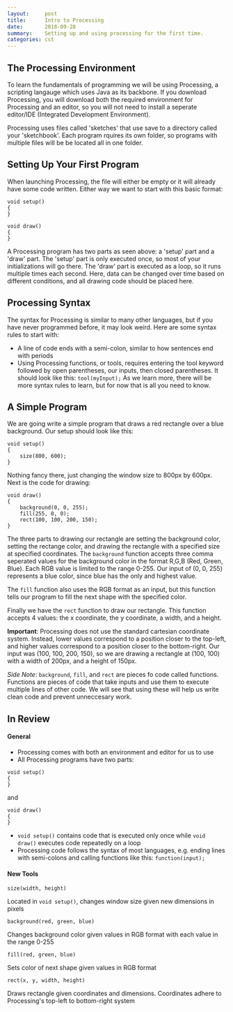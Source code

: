 ```yaml
---
layout:     post
title:      Intro to Processing
date:       2018-09-28
summary:    Setting up and using processing for the first time.
categories: cst
---
```


## The Processing Environment
To learn the fundamentals of programming we will be using Processing, a scripting langauge which uses Java as its backbone. If you download Processing, you will download both the required environment for Processing and an editor,
so you will not need to install a seperate editor/IDE (Integrated Development Environment).

Processing uses files called 'sketches' that use save to a directory called your 'sketchbook'. Each program rquires its own folder, 
so programs with multiple files will be be located all in one folder.

## Setting Up Your First Program
When launching Processing, the file will either be empty or it will already have some code written. Either way we want to start with this basic format:
```processing
void setup()
{
}

void draw()
{
}
```
A Processing program has two parts as seen above: a 'setup' part and a 'draw' part. The 'setup' part is only executed once, so most of your initializations will go there. The 'draw' part is executed as a loop,
so it runs multiple times each second. Here, data can be changed over time based on different conditions, and all drawing code should be placed here.

## Processing Syntax
The syntax for Processing is similar to many other languages, but if you have never programmed before, it may look weird. Here are some syntax rules to start with:
* A line of code ends with a semi-colon, similar to how sentences end with periods
* Using Processing functions, or tools, requires entering the tool keyword followed by open parentheses, our inputs, then closed parentheses. It should look like this: `tool(myInput);`
As we learn more, there will be more syntax rules to learn, but for now that is all you need to know.

## A Simple Program
We are going write a simple program that draws a red rectangle over a blue background. Our setup should look like this:
```processing
void setup()
{
	size(800, 600);
}
```
Nothing fancy there, just changing the window size to 800px by 600px. Next is the code for drawing:
```processing
void draw()
{
	background(0, 0, 255);
	fill(255, 0, 0);
	rect(100, 100, 200, 150);
}
```
The three parts to drawing our rectangle are setting the background color, setting the rectange color, and drawing the rectangle with a specified size at specified coordinates.
The `background` function accepts three comma seperated values for the background color in the format R,G,B (Red, Green, Blue). Each RGB value is limited to the range 0-255. 
Our input of (0, 0, 255) represents a blue color, since blue has the only and highest value.

The `fill` function also uses the RGB format as an input, but this function tells our program to fill the next shape with the specified color.

Finally we have the `rect` function to draw our rectangle. This function accepts 4 values: the x coordinate, the y coordinate, a width, and a height. 

**Important**: Processing does not use the standard cartesian coordinate system. Instead, lower values correspond to a position closer to the top-left, and higher values correspond to a position closer to the bottom-right. Our input was (100, 100, 200, 150),
so we are drawing a rectangle at (100, 100) with a width of 200px, and a height of 150px.

*Side Note*: `background`, `fill`, and `rect` are pieces fo code called functions. Functions are pieces of code that take inputs and use them to execute multiple lines of other code.
We will see that using these will help us write clean code and prevent unneccesary work.

## In Review
#### General
* Processing comes with both an environment and editor for us to use
* All Processing programs have two parts:
```processing
void setup()
{
}
``` 
and
```processing
void draw()
{
}
```
* `void setup()` contains code that is executed only once while `void draw()` executes code repeatedly on a loop
* Processing code follows the syntax of most languages, e.g. ending lines with semi-colons and calling functions like this: `function(input);`

#### New Tools
```processing
size(width, height)
```
Located in `void setup()`, changes window size given new dimensions in pixels

```processing
background(red, green, blue)
```
Changes background color given values in RGB format with each value in the range 0-255

```processing
fill(red, green, blue)
```
Sets color of next shape given values in RGB format

```processing
rect(x, y, width, height)
```
Draws rectangle given coordinates and dimensions. Coordinates adhere to Processing's top-left to bottom-right system


